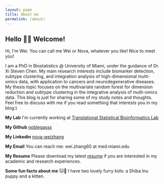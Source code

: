 ```yaml
---
layout: page
title: About me
permalink: /about/
---
```




## Hello 👋🏻 Welcome!

Hi, I'm Wei. You can call me Wei or Nova, whatever you like! Nice to meet you!  

I am a PhD in Biostatistics @ University of Miami, under the guidance of Dr. Xi Steven Chen. My main research interests include biomarker detection, subtype clustering, and integration analysis of high-dimensional multi-omics data, with application to cancers and neurodegenerative diseases. My thesis topic focuses on the multivariate random forest for dimension reduction and subtype clustering in the integrative analysis of multi-omics data. This blog is just for sharing some of my study notes and thoughts. Feel free to discuss with me if you read something that interests you in my blog:) 

**My Lab** I'm currently working at [Translational Statistical Bioinformatics Lab](https://transbioinfolab.org/)

**My Github** [noblegasss](https://github.com/noblegasss)

**My Linkedin** [nova-weizhang](http://linkedin.com/in/nova-weizhang)

**My Email** You can reach me: wei.zhang60 at med.miami.edu

**My Resume** Please download my latest [resume](http://noblegasss.github.io/assets/WeiZhang_CV240408.pdf)
 if you are interested in my academic and research experiences.

**Some fun facts about me** 🐱🐶 I have two lovely furry kids: a Shiba Inu puppy and a kitten.
